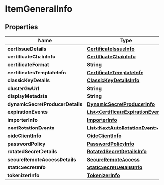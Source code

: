 

# ItemGeneralInfo


## Properties

| Name | Type | Description | Notes |
|------------ | ------------- | ------------- | -------------|
|**certIssueDetails** | [**CertificateIssueInfo**](CertificateIssueInfo.md) |  |  [optional] |
|**certificateChainInfo** | [**CertificateChainInfo**](CertificateChainInfo.md) |  |  [optional] |
|**certificateFormat** | **String** |  |  [optional] |
|**certificatesTemplateInfo** | [**CertificateTemplateInfo**](CertificateTemplateInfo.md) |  |  [optional] |
|**classicKeyDetails** | [**ClassicKeyDetailsInfo**](ClassicKeyDetailsInfo.md) |  |  [optional] |
|**clusterGwUrl** | **String** |  |  [optional] |
|**displayMetadata** | **String** |  |  [optional] |
|**dynamicSecretProducerDetails** | [**DynamicSecretProducerInfo**](DynamicSecretProducerInfo.md) |  |  [optional] |
|**expirationEvents** | [**List&lt;CertificateExpirationEvent&gt;**](CertificateExpirationEvent.md) |  |  [optional] |
|**importerInfo** | [**ImporterInfo**](ImporterInfo.md) |  |  [optional] |
|**nextRotationEvents** | [**List&lt;NextAutoRotationEvent&gt;**](NextAutoRotationEvent.md) |  |  [optional] |
|**oidcClientInfo** | [**OidcClientInfo**](OidcClientInfo.md) |  |  [optional] |
|**passwordPolicy** | [**PasswordPolicyInfo**](PasswordPolicyInfo.md) |  |  [optional] |
|**rotatedSecretDetails** | [**RotatedSecretDetailsInfo**](RotatedSecretDetailsInfo.md) |  |  [optional] |
|**secureRemoteAccessDetails** | [**SecureRemoteAccess**](SecureRemoteAccess.md) |  |  [optional] |
|**staticSecretInfo** | [**StaticSecretDetailsInfo**](StaticSecretDetailsInfo.md) |  |  [optional] |
|**tokenizerInfo** | [**TokenizerInfo**](TokenizerInfo.md) |  |  [optional] |



